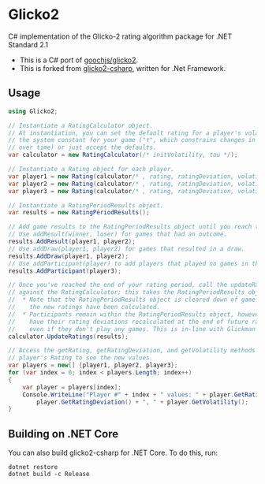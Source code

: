 ﻿# Glicko2

C# implementation of the Glicko-2 rating algorithm package for .NET Standard 2.1

- This is a C# port of [goochjs/glicko2](https://github.com/goochjs/glicko2).
- This is forked from [glicko2-csharp](https://github.com/MaartenStaa/glicko2-csharp), written for .Net Framework.

## Usage

```c#
using Glicko2;

// Instantiate a RatingCalculator object.
// At instantiation, you can set the default rating for a player's volatility and
// the system constant for your game ("τ", which constrains changes in volatility
// over time) or just accept the defaults.
var calculator = new RatingCalculator(/* initVolatility, tau */);

// Instantiate a Rating object for each player.
var player1 = new Rating(calculator/* , rating, ratingDeviation, volatility */);
var player2 = new Rating(calculator/* , rating, ratingDeviation, volatility */);
var player3 = new Rating(calculator/* , rating, ratingDeviation, volatility */);

// Instantiate a RatingPeriodResults object.
var results = new RatingPeriodResults();

// Add game results to the RatingPeriodResults object until you reach the end of your rating period.
// Use addResult(winner, loser) for games that had an outcome.
results.AddResult(player1, player2);
// Use addDraw(player1, player2) for games that resulted in a draw.
results.AddDraw(player1, player2);
// Use addParticipant(player) to add players that played no games in the rating period.
results.AddParticipant(player3);

// Once you've reached the end of your rating period, call the updateRatings method
// against the RatingCalculator; this takes the RatingPeriodResults object as argument.
//  * Note that the RatingPeriodResults object is cleared down of game results once
//    the new ratings have been calculated.
//  * Participants remain within the RatingPeriodResults object, however, and will
//    have their rating deviations recalculated at the end of future rating periods
//    even if they don't play any games. This is in-line with Glickman's algorithm.
calculator.UpdateRatings(results);

// Access the getRating, getRatingDeviation, and getVolatility methods of each
// player's Rating to see the new values.
var players = new[] {player1, player2, player3};
for (var index = 0; index < players.Length; index++)
{
	var player = players[index];
	Console.WriteLine("Player #" + index + " values: " + player.GetRating() + ", " +
		player.GetRatingDeviation() + ", " + player.GetVolatility();
}
```

## Building on .NET Core

You can also build glicko2-csharp for .NET Core. To do this, run:
```
dotnet restore
dotnet build -c Release
```
